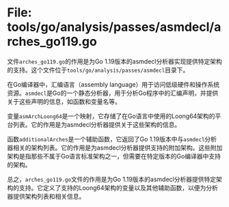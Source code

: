 # File: tools/go/analysis/passes/asmdecl/arches_go119.go

文件`arches_go119.go`的作用是为Go 1.19版本的asmdecl分析器实现提供特定架构的支持。这个文件位于`tools/go/analysis/passes/asmdecl`目录下。

在Go编译器中，汇编语言（assembly language）用于访问低级硬件和操作系统资源。`asmdecl`是Go的一个静态分析器，用于分析Go程序中的汇编声明，并提供关于这些声明的信息，如函数和变量名等。

变量`asmArchLoong64`是一个映射，它存储了在Go语言中使用的Loong64架构的平台列表。它的作用是为asmdecl分析器提供关于这些架构的信息。

函数`additionalArches`是一个辅助函数，它返回了Go 1.19版本中与`asmdecl`分析器相关的架构列表。它的作用是为asmdecl分析器提供支持的附加架构。这些附加架构是指那些不属于Go语言标准架构之一，但需要在特定版本的Go编译器中支持的架构。

总之，`arches_go119.go`文件的作用是为Go 1.19版本的asmdecl分析器提供特定架构的支持。它定义了支持的Loong64架构的变量以及其他辅助函数，以便为分析器提供架构列表和相关信息。

